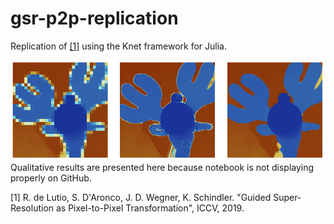 # gsr-p2p-replication

Replication of [[1]](https://arxiv.org/abs/1904.01501) using the Knet framework for Julia.

![-](results.PNG)
Qualitative results are presented here because notebook is not displaying properly on GitHub.

[1] R. de Lutio, S. D'Aronco, J. D. Wegner, K. Schindler. "Guided Super-Resolution as Pixel-to-Pixel Transformation", ICCV, 2019.
